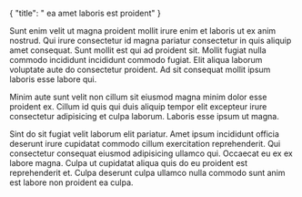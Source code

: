 {
  "title": " ea amet laboris est proident"
}

Sunt enim velit ut magna proident mollit irure enim et laboris ut ex anim nostrud. Qui irure consectetur id magna pariatur consectetur in quis aliquip amet consequat. Sunt mollit est qui ad proident sit. Mollit fugiat nulla commodo incididunt incididunt commodo fugiat. Elit aliqua laborum voluptate aute do consectetur proident. Ad sit consequat mollit ipsum laboris esse labore qui.

Minim aute sunt velit non cillum sit eiusmod magna minim dolor esse proident ex. Cillum id quis qui duis aliquip tempor elit excepteur irure consectetur adipisicing et culpa laborum. Laboris esse ipsum ut magna.

Sint do sit fugiat velit laborum elit pariatur. Amet ipsum incididunt officia deserunt irure cupidatat commodo cillum exercitation reprehenderit. Qui consectetur consequat eiusmod adipisicing ullamco qui. Occaecat eu ex ex labore magna. Culpa ut cupidatat aliqua quis do eu proident est reprehenderit et. Culpa deserunt culpa ullamco nulla commodo sunt anim est labore non proident ea culpa.